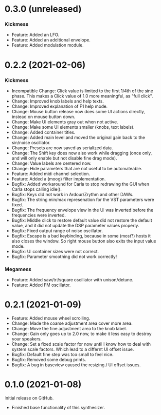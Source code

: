 0.3.0 (unreleased)
==================

### Kickmess

* Feature: Added an LFO.
* Feature: Added an additional envelope.
* Feature: Added modulation module.

0.2.2 (2021-02-06)
==================

### Kickmess

* Incompatible Change: Click value is limited to the first 1/4th of the
sine phase. This makes a Click value of 1.0 more meaningful, as "full click".
* Change: Improved knob labels and help texts.
* Change: Improved explanation of F1 help mode.
* Change: Mouse button release now does some UI actions directly, instead on
mouse button down.
* Change: Make UI elements gray out when not active.
* Change: Make some UI elements smaller (knobs, text labels).
* Change: Added container titles.
* Change: Added main level and moved the original gain back to the
sin/noise oscillator.
* Change: Presets are now saved as serialized data.
* Change: The Shift key does now also work while dragging (once only, and will
only enable but not disable fine drag mode).
* Change: Value labels are centered now.
* Change: Hide parameters that are not useful to be automateable.
* Feature: Added midi channel selection.
* Feature: Added a (moog) filter implementation.
* Bugfix: Added workaround for Carla to stop redrawing the GUI when
Carla stops calling idle().
* Bugfix: Keys did not work in Ardour/Zrythm and other DAWs.
* Bugfix: The string min/max represenation for the VST parameters were fixed.
* Bugfix: The frequency envelope view in the UI was inverted
before the frequencies were inverted.
* Bugfix: Middle click to restore default value did not restore the default
value, and it did not update the DSP parameter values properly.
* Bugfix: Fixed output range of noise oscillator.
* Bugfix: Escape is a bad keybinding, because in some (most?) hosts
it also closes the window. So right mouse button also exits the input
value mode.
* Bugfix: UI container sizes were not correct.
* Bugfix: Parameter smoothing did not work correctly!

### Megamess

* Feature: Added saw/tri/square oscillator with unison/detune.
* Feature: Added FM oscillator.

0.2.1 (2021-01-09)
==================

* Feature: Added mouse wheel scrolling.
* Change: Made the coarse adjustment area cover more area.
* Change: Move the fine adjustment area to the knob label.
* Change: Gain only goes up to 2.0 now, to make it
less easy to destroy your speakers.
* Change: Set a fixed scale factor for now until I know
how to deal with system scale factors. Which lead to a differnt UI offset issue.
* Bugfix: Default fine step was too small to feel nice.
* Bugfix: Removed some debug prints.
* Bugfix: A bug in baseview caused the resizing / UI offset issues.

0.1.0 (2021-01-08)
==================
Initial release on GitHub.

* Finished base functionality of this synthesizer.

